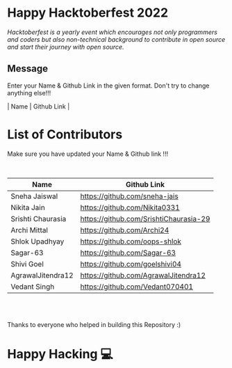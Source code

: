 # Happy Hacktoberfest 2022
*Hacktoberfest is a yearly event which encourages not only programmers and coders but also non-technical background to contribute in open source and start their journey with open source.*  

## Message
Enter your Name & Github Link in the given format. Don't try to change anything else!!!

| Name | Github Link | 

# List of Contributors
<p>Make sure you have updated your Name & Github link !!!</p>
<br>
  
| Name | Github Link |
| ------|--------- |
| Sneha Jaiswal | <a href="https://github.com/sneha-jais">https://github.com/sneha-jais</a> |
| Nikita Jain | <a href="https://github.com/Nikita0331">https://github.com/Nikita0331</a> |
| Srishti Chaurasia | <a href="https://github.com/SrishtiChaurasia-29"> https://github.com/SrishtiChaurasia-29</a> |
| Archi Mittal | <a href="https://github.com/Archi24">https://github.com/Archi24</a> |
| Shlok Upadhyay | <a href="https://github.com/oops-shlok">https://github.com/oops-shlok</a> |
| Sagar-63 | <a href="https://github.com/Sagar-63">https://github.com/Sagar-63</a> |
| Shivi Goel | <a href="https://github.com/goelshivi04">https://github.com/goelshivi04</a> |
| AgrawalJitendra12 | <a href="https://github.com/AgrawalJitendra12">https://github.com/AgrawalJitendra12</a> |
| Vedant Singh | <a href="https://github.com/Vedant070401">https://github.com/Vedant070401</a> |


<br><br>
<p>Thanks to everyone who helped in building this Repository :)</p>

# Happy Hacking 💻
